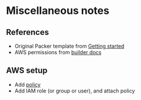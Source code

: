 # Miscellaneous notes

## References

* Original Packer template from [Getting started](https://www.packer.io/intro/getting-started/build-image.html#the-template)
* AWS permissions from [builder docs](https://www.packer.io/docs/builders/amazon.html#iam-task-or-instance-role)

## AWS setup

* Add [policy](`aws-policy.json`)
* Add IAM role (or group or user), and attach policy
